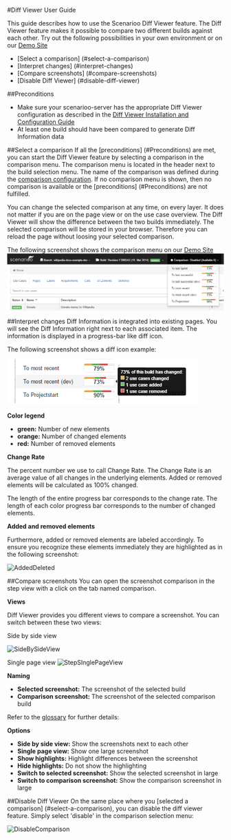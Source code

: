 #Diff Viewer User Guide

This guide describes how to use the Scenarioo Diff Viewer feature.
The Diff Viewer feature makes it possible to compare two different builds against each other.
Try out the following possibilities in your own environment or on our [Demo Site](http://demo.scenarioo.org/scenarioo-fork-diffviewer/)
* [Select a comparison] (#select-a-comparison)
* [Interpret changes] (#interpret-changes)
* [Compare screenshots] (#compare-screenshots)
* [Disable Diff Viewer] (#disable-diff-viewer)


##Preconditions
* Make sure your scenarioo-server has the appropriate Diff Viewer configuration as described in the [Diff Viewer Installation and Configuration Guide](https://github.com/magitnu/scenarioo/wiki/Diff-Viewer-Installation-and-Configuration-Guide)
* At least one build should have been compared to generate Diff Information data

##Select a comparison
If all the [preconditions] (#Preconditions) are met, you can start the Diff Viewer feature by selecting a comparison in the comparison menu. The comparison menu is located in the header next to the build selection menu. The name of the comparison was defined during the [comparison configuration](https://github.com/magitnu/scenarioo/wiki/Diff-Viewer-Installation-and-Configuration-Guide#2-add-a-comparison-configuration). If no comparison menu is shown, then no comparison is available or the [preconditions] (#Preconditions) are not fulfilled.

You can change the selected comparison at any time, on every layer. It does not matter if you are on the page view or on the use case overview. The Diff Viewer will show the difference between the two builds immediately. The selected comparison will be stored in your browser. Therefore you can reload the page without loosing your selected comparison.

The following screenshot shows the comparison menu on our [Demo Site](http://demo.scenarioo.org/scenarioo-fork-diffviewer/)
![SelectComparison](images/SelectComparison.png)

##Interpret changes
Diff Information is integrated into existing pages. You will see the Diff Information right next to each associated item. The information is displayed in a progress-bar like diff icon.

The following screenshot shows a diff icon example:

![DiffIcon](images/DiffIcon.png)

**Color legend**
* **green:** Number of new elements
* **orange:** Number of changed elements
* **red:** Number of removed elements

**Change Rate**

The percent number we use to call Change Rate. 
The Change Rate is an average value of all changes in the underlying elements.
Added or removed elements will be calculated as 100% changed.

The length of the entire progress bar corresponds to the change rate.
The length of each color progress bar corresponds to the number of changed elements.

**Added and removed elements**

Furthermore, added or removed elements are labeled accordingly. To ensure you recognize these elements immediately they are highlighted as in the following screenshot:

![AddedDeleted](images/EndUserGuide/AddedDeleted.png)

##Compare screenshots
You can open the screenshot comparison in the step view with a click on the tab named comparison.

**Views**

Diff Viewer provides you different views to compare a screenshot. You can switch between these two views:

Side by side view

![SideBySideView](images/EndUserGuide/StepSideBySide.png)

Single page view
![StepSInglePageView](images/EndUserGuide/StepSinglePage.png)

**Naming**
* **Selected screenshot:** The screenshot of the selected build
* **Comparison screenshot:** The screenshot of the selected comparison build

Refer to the [glossary](glossary.md) for further details: 

**Options**
* **Side by side view:** Show the screenshots next to each other
* **Single page view:** Show one large screenshot
* **Show highlights:** Highlight differences between the screenshot
* **Hide highlights:** Do not show the highlighting
* **Switch to selected screenshot:** Show the selected screenshot in large
* **Switch to comparison screenshot:** Show the comparison screenshot in large


##Disable Diff Viewer
On the same place where you [selected a comparison] (#select-a-comparison), you can disable the diff viewer feature.
Simply select 'disable' in the comparison selection menu:

![DisableComparison](images/EndUserGuide/DisableComparison.png)
